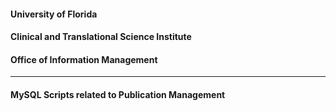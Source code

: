 #### University of Florida 
#### Clinical and Translational Science Institute 
#### Office of Information Management
- - - - - - - - 
#### MySQL Scripts related to Publication Management 
